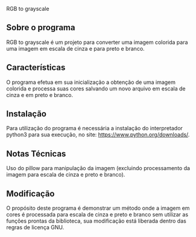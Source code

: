 RGB to grayscale

Sobre o programa
----------------

RGB to grayscale é um projeto para converter uma imagem colorida para uma imagem em escala de cinza e para preto e branco.

Características
---------------

O programa efetua em sua inicialização a obtenção de uma imagem colorida e processa suas cores salvando um novo arquivo em escala de cinza e em preto e branco.

Instalação
----------

Para utilização do programa é necessária a instalação do interpretador python3 para sua execução, no site: https://www.python.org/downloads/.

Notas Técnicas
--------------

Uso do pillow para manipulação da imagem (excluindo processamento da imagem para escala de cinza e preto e branco).

Modificação
-----------

O propósito deste programa é demonstrar um método onde a imagem em cores é processada para escala de cinza e preto e branco sem utilizar as funções prontas da biblioteca, sua modificação está liberada dentro das regras de licença GNU.

